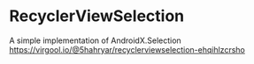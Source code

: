 # RecyclerViewSelection
A simple implementation of AndroidX.Selection
https://virgool.io/@5hahryar/recyclerviewselection-ehqihlzcrsho
